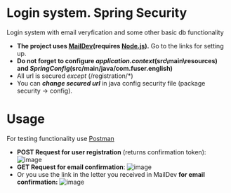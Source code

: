 # Login system. Spring Security
Login system with email veryfication and some other basic db functionality

- **The project uses [MailDev](https://github.com/maildev/maildev)(requires [Node.js](https://nodejs.org/en/)).** Go to the links for setting up.  
- **Do not forget to configure _application.context_(src\main\resources) and _SpringConfig_(src/main/java/com.fuser.english)**  
- All url is secured _except_ (/registration/*)  
- You can **_change secured url_** in java config security file (package security -> config).


# Usage
For testing functionality use [Postman](https://go.postman.co/build)
- **POST Request for user registration** (returns confirmation token):   ![image](https://user-images.githubusercontent.com/43929105/124458427-a13e1c80-dd95-11eb-974a-53cdc329581c.png)
- **GET Request for email confirmation**:   ![image](https://user-images.githubusercontent.com/43929105/124458263-6dfb8d80-dd95-11eb-9848-a53d61da4a60.png)
- Or you use the link in the letter you received in MailDev **for email confirmation:**
![image](https://user-images.githubusercontent.com/43929105/124458857-2aedea00-dd96-11eb-8e62-830468c4bff7.png)
